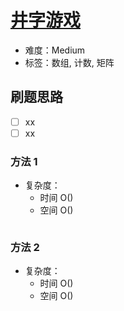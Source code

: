 # [井字游戏](https://leetcode-cn.com/problems/tic-tac-toe-lcci/)

- 难度：Medium
- 标签：数组, 计数, 矩阵

## 刷题思路

- [ ] xx
- [ ] xx

### 方法 1

- 复杂度：
    - 时间 O()
    - 空间 O()

``` js

```

### 方法 2

- 复杂度：
    - 时间 O()
    - 空间 O()

``` js

```
